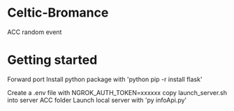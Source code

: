 # Celtic-Bromance
ACC random event 
# Getting started
Forward port
Install python package with 'python pip -r install flask' 

Create a .env file with NGROK_AUTH_TOKEN=xxxxxx
copy launch_server.sh into server ACC folder
Launch local server with 'py infoApi.py'

#